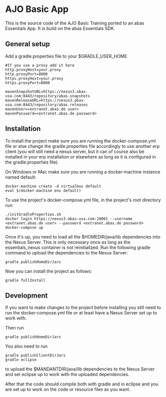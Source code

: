 # AJO Basic App
This is the source code of the AJO Basic Training ported to an abas Essentials App.
It is build on the abas Essentials SDK.

## General setup
Add a gradle.properties file to your $GRADLE_USER_HOME.

```
#If you use a proxy add it here
http.proxyHost=your.proxy
http.proxyPort=8000
https.proxyHost=your.proxy
https.proxyPort=8000

mavenSnapshotURL=https://nexus3.abas-usa.com:8443/repository/abas.snapshots
mavenReleaseURL=https://nexus3.abas-usa.com:8443/repository/abas.releases
mavenUser=<extranet.abas.de user>
mavenPassword=<extranet.abas.de password>
```

## Installation
To install the project make sure you are running the docker-compose.yml file or else change the gradle.properties file accordingly to use another erp client (you will still need a nexus server, but it can of course also be installed in your erp installation or elsewhere as long as it is configured in the gradle.properties file).

On Windows or Mac make sure you are running a docker-machine instance named default:
```shell
docker-machine create -d virtualbox default
eval $(docker-machine env default)
```

To use the project's docker-compose.yml file, in the project's root directory run:
```shell
./initGradleProperties.sh
docker login https://nexus3.abas-usa.com:18001 --username <extranet.abas.de user> --password <extranet.abas.de password>
docker-compose up
```

Once it's up, you need to load all the $HOMEDIR/java/lib dependencies into the Nexus Server. This is only necessary once as long as the essentials_nexus container is not reinitialized. Run the following gradle command to upload the dependencies to the Nexus Server:
```shell
gradle publishHomeDirJars
```

Now you can install the project as follows:
```shell
gradle fullInstall
```
## Development
If you want to make changes to the project before installing you still need to run the docker-compose.yml file or at least have a Nexus Server set up to work with.

Then run
```shell
gradle publishHomeDirJars
```

You also need to run
```shell
gradle publishClientDirJars
gradle eclipse
```
to upload the $MANDANTDIR/java/lib dependencies to the Nexus Server and set eclipse up to work with the uploaded dependencies.

After that the code should compile both with gradle and in eclipse and you are set up to work on the code or resource files as you want.
